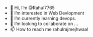 - 👋 Hi, I’m @Rahul7765
- 👀 I’m interested in Web Devlopment
- 🌱 I’m currently learning devops.
- 💞️ I’m looking to collaborate on ...
- 📫 How to reach me rahulrajmejhwaal

<!---
Rahul7765/Rahul7765 is a ✨ special ✨ repository because its `README.md` (this file) appears on your GitHub profile.
You can click the Preview link to take a look at your changes.
--->
